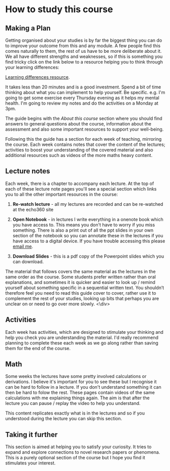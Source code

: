 # How to study this course
<script src="../constants.js" defer></script>
## Making a Plan
<div class=replace>
Getting organised about your studies is by far the biggest thing you can do to improve your outcome from this and any module. A few people find this comes naturally to them, the rest of us have to be more deliberate about it. We all have different strengths and weaknesses, so if this is something you find tricky click on the link below to a resource helping you to think through your learning differences:

<a href=LEARNINGDIFFERENCE>Learning differences resource</a>. 

It takes less than 20 minutes and is a good investment. Spend a bit of time thinking about what you can implement to help yourself. Be specific. e.g. I'm going to get some exercise every Thursday evening as it helps my mental health. I'm going to review my notes and do the activities on a Monday at 3pm.

The guide begins with the *About this course* section where you should find answers to general questions about the course, information about the assessment and also some important resources to support your well-being.

Following this the guide has a section for each week of teaching, mirroring the course. Each week contains notes that cover the content of the lectures; activities to boost your understanding of the covered material and also additional resources such as videos of the more maths heavy content.
</div>

## Lecture notes

<div class=replace>
Each week, there is a chapter to accompany each lecture. At the top of each of these lecture note pages you'll see a special section which links you to all the other important resources in the course:

1. **Re-watch lecture** - all my lectures are recorded and can be re-watched at the echo360 site

2. **Open Notebook** - in lectures I write everything in a onenote book which you have access to. This means you don't have to worry if you miss something. There is also a print out of all the ppt slides in your own section of the notebook so you can annotate these in the lectures if you have access to a digital device. If you have trouble accessing this please <a href=MYEMAIL>email me</a>.

3. **Download Slides** - this is a pdf copy of the Powerpoint slides which you can download.

The material that follows covers the same material as the lectures in the same order as the course. Some students prefer written rather than oral explanations, and sometimes it is quicker and easier to look up / remind yourself about something specific in a sequential written text. You shouldn’t therefore feel you need to read this guide cover to cover, rather use it to complement the rest of your studies, looking up bits that perhaps you are unclear on or need to go over more slowly.
<\div>

## Activities

Each week has activities, which are designed to stimulate your thinking and help you check you are understanding the material. I'd really recommend planning to complete these each week as we go along rather than saving them for the end of the course.

## Math

Some weeks the lectures have some pretty involved calculations or derivations. I believe it's important for you to see these but I recognise it can be hard to follow in a lecture. If you don't understand something it can then be hard to folow the rest. These pages contain videos of the same calculations with me explaining things again. The aim is that after the lecture you can pause / replay the video to help you understand.

This content replicates exactly what is in the lectures and so if you understood during the lecture you can skip this section.

## Taking it further

This section is aimed at helping you to satisfy your curiosity. It tries to expand and explore connections to novel research papers or phenomena. This is a purely optional section of the course but I hope you find it stimulates your interest.



